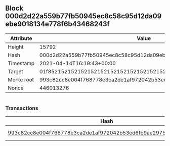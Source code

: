 ## Block 000d2d22a559b77fb50945ec8c58c95d12da09ebe9018134e778f6b43468243f

Attribute | Value
--- | ---
Height | 15792
Hash | 000d2d22a559b77fb50945ec8c58c95d12da09ebe9018134e778f6b43468243f
Timestamp | 2021-04-14T16:19:43+00:00
Target | 01f8521521521521521521521521521521521521521521521521521521521521
Merke root | 993c82cc8e004f768778e3ca2de1af972042b53ed6fb9ae2975ba64b0f18bc21
Nonce | 446013276

```

```

### Transactions

Hash | Amount
--- | ---
[993c82cc8e004f768778e3ca2de1af972042b53ed6fb9ae2975ba64b0f18bc21](993c82cc8e004f768778e3ca2de1af972042b53ed6fb9ae2975ba64b0f18bc21.md) | 10.00000000 SKEPTI 
